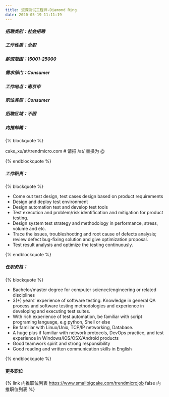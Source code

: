 ```yaml
---
title: 资深测试工程师-Diamond Ring
date: 2020-05-19 11:11:19
---
```

##### 招聘类别：社会招聘
##### 工作性质：全职
##### 薪资范围：15001-25000
##### 需求部门：Consumer
##### 工作地点：南京市
##### 职位类型：Consumer
##### 招聘区域：不限 
##### 内推邮箱：
{% blockquote %}  

cake_xu/at/trendmicro.com # 请把 /at/ 替换为 @

{% endblockquote %}

##### 工作职责：
{% blockquote %}  

- Come out test design, test cases design based on product requirements
- Design and deploy test environment
- Design automation test and develop test tools
- Test execution and problem/risk identification and mitigation for product testing.
- Design system test strategy and methodology in performance, stress, volume and etc.
- Trace the issues, troubleshooting and root cause of defects analysis; review defect bug-fixing solution and give optimization proposal.
- Test result analysis and optimize the testing continuously. 

{% endblockquote %}

##### 任职资格：
{% blockquote %}  

- Bachelor/master degree for computer science/engineering or related disciplines
- 3(+) years’ experience of software testing. Knowledge in general QA process and software testing methodologies and experience in developing and executing test suites.
- With rich experience of test automation, be familiar with script programing language, e.g python, Shell or else
- Be familiar with Linux/Unix, TCP/IP networking, Database.
- A huge plus if familiar with network protocols, DevOps practice, and test experience in Windows/iOS/OSX/Android products
- Good teamwork spirit and strong responsibility
- Good reading and written communication skills in English

{% endblockquote %}

#### 更多职位
{% link 内推职位列表 https://www.smallbigcake.com/trendmicrojob false 内推职位列表 %}
